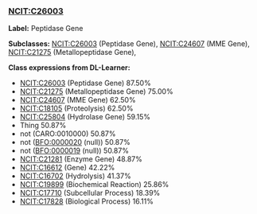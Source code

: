 
### [NCIT:C26003](http://purl.obolibrary.org/obo/NCIT_C26003)
**Label:** Peptidase Gene

**Subclasses:** [NCIT:C26003](http://purl.obolibrary.org/obo/NCIT_C26003) (Peptidase Gene), [NCIT:C24607](http://purl.obolibrary.org/obo/NCIT_C24607) (MME Gene), [NCIT:C21275](http://purl.obolibrary.org/obo/NCIT_C21275) (Metallopeptidase Gene), 

**Class expressions from DL-Learner:**

- [NCIT:C26003](http://purl.obolibrary.org/obo/NCIT_C26003) (Peptidase Gene) 87.50%
- [NCIT:C21275](http://purl.obolibrary.org/obo/NCIT_C21275) (Metallopeptidase Gene) 75.00%
- [NCIT:C24607](http://purl.obolibrary.org/obo/NCIT_C24607) (MME Gene) 62.50%
- [NCIT:C18105](http://purl.obolibrary.org/obo/NCIT_C18105) (Proteolysis) 62.50%
- [NCIT:C25804](http://purl.obolibrary.org/obo/NCIT_C25804) (Hydrolase Gene) 59.15%
- Thing 50.87%
- not (CARO:0010000) 50.87%
- not ([BFO:0000020](http://purl.obolibrary.org/obo/BFO_0000020) (null)) 50.87%
- not ([BFO:0000019](http://purl.obolibrary.org/obo/BFO_0000019) (null)) 50.87%
- [NCIT:C21281](http://purl.obolibrary.org/obo/NCIT_C21281) (Enzyme Gene) 48.87%
- [NCIT:C16612](http://purl.obolibrary.org/obo/NCIT_C16612) (Gene) 42.22%
- [NCIT:C16702](http://purl.obolibrary.org/obo/NCIT_C16702) (Hydrolysis) 41.37%
- [NCIT:C19899](http://purl.obolibrary.org/obo/NCIT_C19899) (Biochemical Reaction) 25.86%
- [NCIT:C17710](http://purl.obolibrary.org/obo/NCIT_C17710) (Subcellular Process) 18.39%
- [NCIT:C17828](http://purl.obolibrary.org/obo/NCIT_C17828) (Biological Process) 16.11%


